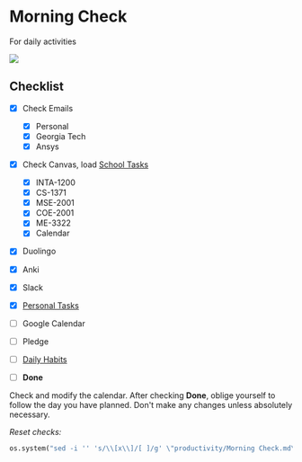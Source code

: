 # Morning Check
For daily activities

![](../media/Pasted%20image%2020241106071600.png)

## Checklist

- [x] Check Emails
	- [x] Personal
	- [x] Georgia Tech
	- [x] Ansys
- [x] Check Canvas, load [School Tasks](School%20Tasks.md)
	- [x] INTA-1200
	- [x] CS-1371
	- [x] MSE-2001
	- [x] COE-2001
	- [x] ME-3322
	- [x] Calendar
- [x] Duolingo
- [x] Anki 
- [x] Slack
- [x] [Personal Tasks](Personal%20Tasks.md)
- [ ] Google Calendar
- [ ] Pledge
- [ ] [Daily Habits](https://app.dailyhabits.xyz)
- [ ] **Done**


Check and modify the calendar. After checking **Done**, oblige yourself to follow the day you have planned. Don't make any changes unless absolutely necessary.



*Reset checks:*
```python
os.system("sed -i '' 's/\\[x\\]/[ ]/g' \"productivity/Morning Check.md\"")
```